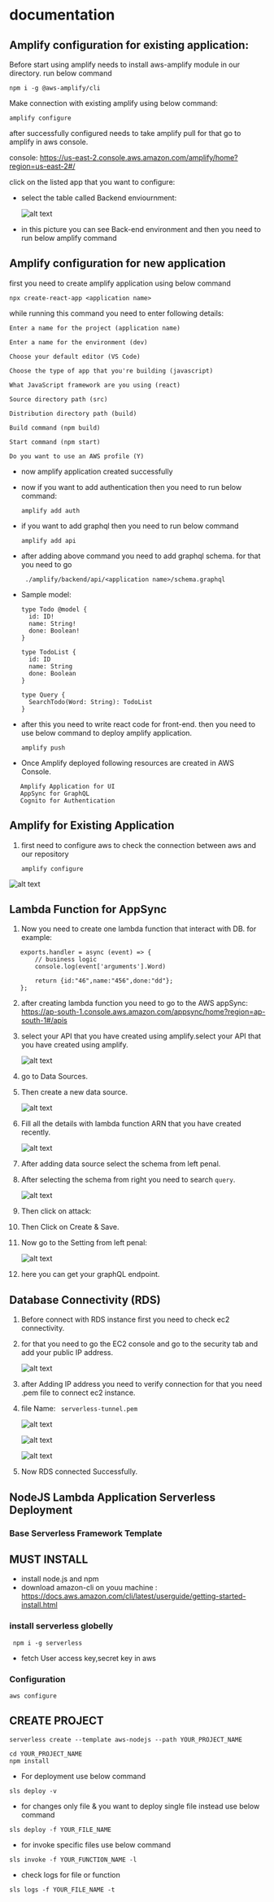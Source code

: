 # documentation

## Amplify configuration for existing application:

Before start using amplify needs to install aws-amplify module in our directory. run below command

`` npm i -g @aws-amplify/cli ``

Make connection with existing amplify using below command:

`` amplify configure  ``

after successfully configured needs to take amplify pull for that go to amplify in aws console.

console: https://us-east-2.console.aws.amazon.com/amplify/home?region=us-east-2#/

click on the listed app that you want to configure: 

- select the table called Backend enviournment:

  ![alt text](https://github.com/rahulcapitaln/documentation/blob/main/images/imagecn1.png?raw=true)

- in this picture you can see Back-end environment and then you need to run below amplify command


## Amplify configuration for new application

first you need to create amplify application using below command

  `` npx create-react-app <application name> ``

while running this command you need to enter following details:

  `` Enter a name for the project (application name) ``

  `` Enter a name for the environment (dev) ``

  `` Choose your default editor (VS Code) ``

  `` Choose the type of app that you're building (javascript) ``

  `` What JavaScript framework are you using (react) ``

  `` Source directory path (src) ``

  `` Distribution directory path (build) ``

  `` Build command (npm build) ``

  `` Start command (npm start) ``

  `` Do you want to use an AWS profile (Y) ``

- now amplify application created successfully

- now if you want to add authentication then you need to run below command:

    ``` amplify add auth ```

- if you want to add graphql then you need to run below command

  ``` amplify add api ```
- after adding above command you need to add graphql schema. for that you need to go

  ```  ./amplify/backend/api/<application name>/schema.graphql ```

- Sample model:

    ```
    type Todo @model {
      id: ID!
      name: String!
      done: Boolean!
    }
 
    type TodoList {
      id: ID
      name: String
      done: Boolean
    }
 
    type Query {
      SearchTodo(Word: String): TodoList
    }
    ```
- after this you need to write react code for front-end. then you need to use below command to deploy amplify application.

  ``` amplify push ```

- Once Amplify deployed following resources are created in AWS Console.

 ```
    Amplify Application for UI
    AppSync for GraphQL
    Cognito for Authentication
```
## Amplify for Existing Application

1. first need to configure aws to check the connection between aws and our repository

     ``` amplify configure ```

![alt text](https://github.com/rahulcapitaln/documentation/blob/main/images/amplify-1.png?raw=true)


## Lambda Function for AppSync

1. Now you need to create one lambda function that interact with DB. for example:

```
   exports.handler = async (event) => {
       // business logic
       console.log(event['arguments'].Word)
 
       return {id:"46",name:"456",done:"dd"};
   };
```
2. after creating lambda function you need to go to the AWS appSync: 
https://ap-south-1.console.aws.amazon.com/appsync/home?region=ap-south-1#/apis

3. select your API that you have created using amplify.select your API that you have created using amplify.

    ![alt text](https://github.com/rahulcapitaln/documentation/blob/main/images/imagecn2.png?raw=true)

4. go to Data Sources.

5. Then create a new data source.

    ![alt text](https://github.com/rahulcapitaln/documentation/blob/main/images/imagecn22.1.png?raw=true)

6. Fill all the details with lambda function ARN that you have created recently.

    ![alt text](https://github.com/rahulcapitaln/documentation/blob/main/images/2.3.png?raw=true)

7. After adding data source select the schema from left penal.
8. After selecting the schema from right you need to search `query`.

    ![alt text](https://github.com/rahulcapitaln/documentation/blob/main/images/2.2.png?raw=true)

9. Then click on attack:

10. Then Click on Create & Save.

11. Now go to the Setting from left penal:

    ![alt text](https://github.com/rahulcapitaln/documentation/blob/main/images/2.4.png?raw=true)

12. here you can get your graphQL endpoint.

## Database Connectivity (RDS)

1. Before connect with RDS instance first you need to check ec2 connectivity.

2. for that you need to go the EC2 console and go to the security tab and add your public IP address.

    ![alt text](https://github.com/rahulcapitaln/documentation/blob/main/images/Db1.png?raw=true)

3. after Adding IP address you need to verify connection for that you need .pem file to connect ec2 instance.

4. file Name: `` serverless-tunnel.pem``

    ![alt text](https://github.com/rahulcapitaln/documentation/blob/main/images/db2.png?raw=true)

    ![alt text](https://github.com/rahulcapitaln/documentation/blob/main/images/db3.png?raw=true)

    ![alt text](https://github.com/rahulcapitaln/documentation/blob/main/images/db4.png?raw=true)

5. Now RDS connected Successfully.

## NodeJS Lambda Application Serverless Deployment

### Base Serverless Framework Template

## MUST INSTALL
* install node.js and npm 
* download amazon-cli on youu machine : https://docs.aws.amazon.com/cli/latest/userguide/getting-started-install.html

### install serverless globelly
```
 npm i -g serverless
``` 
* fetch User access key,secret key in aws

### Configuration
```
aws configure
```

## CREATE PROJECT
```
serverless create --template aws-nodejs --path YOUR_PROJECT_NAME

cd YOUR_PROJECT_NAME
npm install
```

* For deployment use below command
```
sls deploy -v
```
* for changes only file & you want to deploy single file instead use below command
```
sls deploy -f YOUR_FILE_NAME
```

* for invoke specific files use below command
```
sls invoke -f YOUR_FUNCTION_NAME -l
```

* check logs for file or function
```
sls logs -f YOUR_FILE_NAME -t
```
